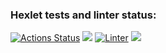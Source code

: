 ### Hexlet tests and linter status:
[![Actions Status](https://github.com/bxbuf-dev/php-project-lvl2/workflows/hexlet-check/badge.svg)](https://github.com/bxbuf-dev/php-project-lvl2/actions)
<a href="https://codeclimate.com/github/bxbuf-dev/php-project-lvl2/maintainability"><img src="https://api.codeclimate.com/v1/badges/ff01383254fc88286fd9/maintainability" /></a>
[![Linter](https://github.com/bxbuf-dev/php-project-lvl2/actions/workflows/main.yml/badge.svg)](https://github.com/bxbuf-dev/php-project-lvl2/actions/workflows/main.yml)
<a href="https://asciinema.org/a/425230" target="_blank"><img src="https://asciinema.org/a/425230.svg" /></a>
